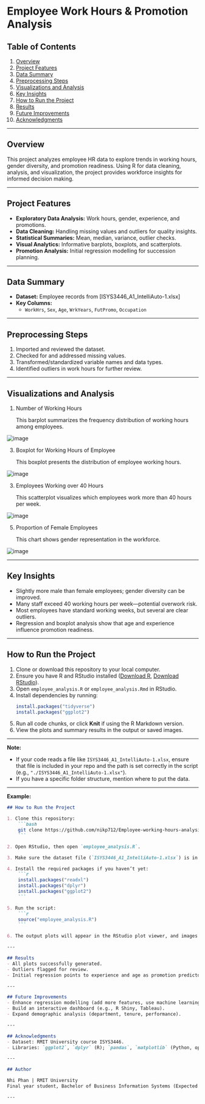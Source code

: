 # Employee Work Hours & Promotion Analysis

## Table of Contents
1. [Overview](#overview)
2. [Project Features](#project-features)
3. [Data Summary](#data-summary)
4. [Preprocessing Steps](#preprocessing-steps)
5. [Visualizations and Analysis](#visualizations-and-analysis)
6. [Key Insights](#key-insights)
7. [How to Run the Project](#how-to-run-the-project)
8. [Results](#results)
9. [Future Improvements](#future-improvements)
10. [Acknowledgments](#acknowledgments)

---

## Overview
This project analyzes employee HR data to explore trends in working hours, gender diversity, and promotion readiness. Using R for data cleaning, analysis, and visualization, the project provides workforce insights for informed decision making.

---

## Project Features
- **Exploratory Data Analysis:** Work hours, gender, experience, and promotions.
- **Data Cleaning:** Handling missing values and outliers for quality insights.
- **Statistical Summaries:** Mean, median, variance, outlier checks.
- **Visual Analytics:** Informative barplots, boxplots, and scatterplots.
- **Promotion Analysis:** Initial regression modelling for succession planning.

---

## Data Summary
- **Dataset:** Employee records from [ISYS3446_A1_IntelliAuto-1.xlsx]
- **Key Columns:**
    - `WorkHrs`, `Sex`, `Age`, `WrkYears`, `FutPromo`, `Occupation`

---

## Preprocessing Steps
1. Imported and reviewed the dataset.
2. Checked for and addressed missing values.
3. Transformed/standardized variable names and data types.
4. Identified outliers in work hours for further review.

---

## Visualizations and Analysis

1. Number of Working Hours
   
   This barplot summarizes the frequency distribution of working hours among employees.
   
![image](https://github.com/user-attachments/assets/d3d171eb-fc38-47a1-a8a4-f2d5e679d2ee)


3. Boxplot for Working Hours of Employee
   
   This boxplot presents the distribution of employee working hours.
   
![image](https://github.com/user-attachments/assets/99442fc0-4a8a-4398-9175-4b041de3624f)

 
3. Employees Working over 40 Hours
   
   This scatterplot visualizes which employees work more than 40 hours per week.
   
![image](https://github.com/user-attachments/assets/1f937705-92c8-44a2-ab80-522769f47161)


5. Proportion of Female Employees

   This chart shows gender representation in the workforce.
   
![image](https://github.com/user-attachments/assets/e4d174f6-9af2-403e-b257-1f0276248b53)

---

## Key Insights
- Slightly more male than female employees; gender diversity can be improved.
- Many staff exceed 40 working hours per week—potential overwork risk.
- Most employees have standard working weeks, but several are clear outliers.
- Regression and boxplot analysis show that age and experience influence promotion readiness.

---

## How to Run the Project

1. Clone or download this repository to your local computer.
2. Ensure you have R and RStudio installed ([Download R](https://cran.r-project.org/), [Download RStudio](https://posit.co/download/rstudio-desktop/)).
3. Open `employee_analysis.R` or `employee_analysis.Rmd` in RStudio.
4. Install dependencies by running:
    ```r
    install.packages("tidyverse")
    install.packages("ggplot2")
    ```
5. Run all code chunks, or click **Knit** if using the R Markdown version.
6. View the plots and summary results in the output or saved images.

---

**Note:**  
- If your code reads a file like `ISYS3446_A1_IntelliAuto-1.xlsx`, ensure that file is included in your repo and the path is set correctly in the script (e.g., `"./ISYS3446_A1_IntelliAuto-1.xlsx"`).
- If you have a specific folder structure, mention where to put the data.

---

**Example:**

```markdown
## How to Run the Project

1. Clone this repository:
    ```bash
    git clone https://github.com/nikp712/Employee-working-hours-analysis.git
    ```

2. Open RStudio, then open `employee_analysis.R`.

3. Make sure the dataset file (`ISYS3446_A1_IntelliAuto-1.xlsx`) is in the same folder.

4. Install the required packages if you haven’t yet:
    ```r
    install.packages("readxl")
    install.packages("dplyr")
    install.packages("ggplot2")
    ```

5. Run the script:
    ```r
    source("employee_analysis.R")
    ```

6. The output plots will appear in the RStudio plot viewer, and images will be saved to the project directory.

---

## Results
- All plots successfully generated.
- Outliers flagged for review.
- Initial regression points to experience and age as promotion predictors.

---

## Future Improvements
- Enhance regression modelling (add more features, use machine learning).
- Build an interactive dashboard (e.g., R Shiny, Tableau).
- Expand demographic analysis (department, tenure, performance).

---

## Acknowledgments
- Dataset: RMIT University course ISYS3446.
- Libraries: `ggplot2`, `dplyr` (R); `pandas`, `matplotlib` (Python, optional).

---

## Author

Nhi Phan | RMIT University  
Final year student, Bachelor of Business Information Systems (Expected November 2025)

---


